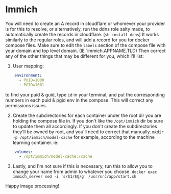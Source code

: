 # Immich

You will need to create an A record in cloudflare or whomever your provider is for this to resolve, or alternatively, run the ddns role salty made, to automatically create the records in cloudflare. (`sb install ddns`) It works similarly to the regular roles, and will add a record for you for docker compose files. Make sure to edit the `labels` section of the compose file with your domain and top level domain. (IE `immich.APPNAME.TLD) Then correct any of the other things that may be different for you, which I'll list:

1. User mapping:
```yaml
    environment:
      - PUID=1000
      - PGID=1001
```
to find your puid & guid, type `id` in your terminal, and put the corresponding numbers in each puid & pgid env in the compose. This will correct any permissions issues.

2. Create the subdirectories for each container under the root dir you are holding the compose file in. If you don't like the `/opt/immich` dir be sure to update them all accordingly. If you don't create the subdirectories they'll be owned by root, and you'll need to correct that manually.
`mkdir -p /opt/immich/model-cache` for example, according to the machine learning container.
ie:

```yaml
    volumes:
      - /opt/immich/model-cache:/cache
```

3. Lastly, and I'm not sure if this is necessary, run this to allow you to change your name from admin to whatever you choose. `docker exec immich_server sed -i 's/$1/$@/g' /usr/src/app/start.sh`

Happy image processing!
